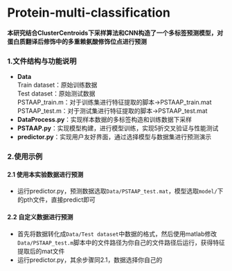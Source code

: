 # Protein-multi-classification  
**本研究结合ClusterCentroids下采样算法和CNN构造了一个多标签预测模型，对蛋白质翻译后修饰中的多重赖氨酸修饰位点进行预测**
### 1.文件结构与功能说明
* **Data**  
    Train dataset：原始训练数据  
    Test dataset：原始测试数据  
    PSTAAP_train.m：对于训练集进行特征提取的脚本->PSTAAP_train.mat  
    PSTAAP_test.m：对于测试集进行特征提取的脚本->PSTAAP_test.mat
* **DataProcess.py**：实现样本数据的多标签构造和训练数据下采样  
* **PSTAAP.py**：实现模型构建，进行模型训练，实现5折交叉验证与性能测试
* **predictor.py**：实现用户友好界面，通过选择模型与数据集进行预测演示
### 2.使用示例
#### 2.1 使用本实验数据进行预测
* 运行predictor.py，预测数据选取`Data/PSTAAP_test.mat`，模型选取`model/`下的pth文件，直接predict即可
#### 2.2 自定义数据进行预测
* 首先将数据转化成`Data/Test dataset`中数据的格式，然后使用matlab修改`Data/PSTAAP_test.m`脚本中的文件路径为你自己的文件路径后运行，获得特征提取后的mat文件
* 运行predictor.py，其余步骤同2.1，数据选择你自己的